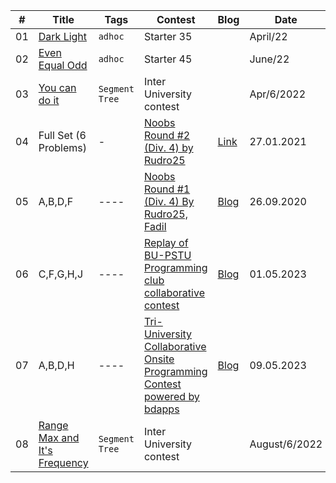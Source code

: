 | # | Title | Tags | Contest | Blog | Date | Judge |
|---| ----- | ---- | ------ | ------- | ------- | --------- |
01 | [Dark Light](https://www.codechef.com/problems/DARLIG) | `adhoc` | Starter 35 |  |  April/22 | Codechef |
02 | [Even Equal Odd](https://www.codechef.com/problems/EVEQODD)| `adhoc` | Starter 45 |  |  June/22 | Codechef |
03 | [You can do it](https://www.hackerrank.com/contests/intra-department-coding-contest-csebu-2022-2/challenges/you-can-do-it-1-1)| `Segment Tree` | Inter University contest |  |  Apr/6/2022 | HackerRank | 
04 | Full Set (6 Problems) | - | [Noobs Round #2 (Div. 4) by Rudro25](https://codeforces.com/gym/102942) | [Link](https://codeforces.com/blog/entry/87209) | 27.01.2021 | Codeforces(Gym) |
05 | A,B,D,F | ---- | [Noobs Round #1 (Div. 4) By Rudro25, Fadil](https://codeforces.com/contests/296356) | [Blog](https://codeforces.com/blog/entry/83016) | 26.09.2020 | CodeForces(Gym) |
06 | C,F,G,H,J | ---- | [Replay of BU-PSTU Programming club collaborative contest](https://codeforces.com/gym/104333) | [Blog](https://codeforces.com/blog/entry/115615) | 01.05.2023 | CodeForces(Gym) |
07 | A,B,D,H | ---- | [Tri-University Collaborative Onsite Programming Contest powered by bdapps](https://codeforces.com/gym/442658) | [Blog](-) | 09.05.2023 | CodeForces(Gym) |
08 | [Range Max and It's Frequency](https://www.hackerrank.com/contests/intra-department-programming-contest-2021-cse-university-of-barisal/challenges/range-max-and-its-frequency)| `Segment Tree` | Inter University contest |  |  August/6/2022 | HackerRank | 
